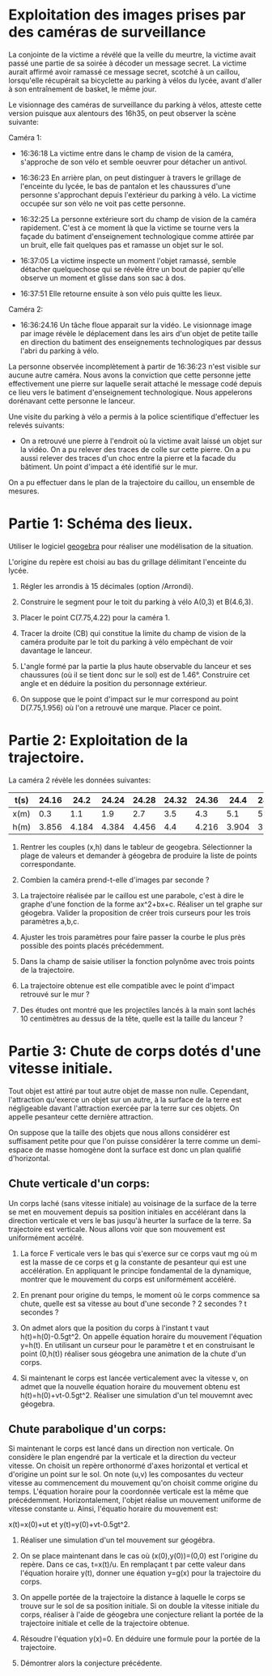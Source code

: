 Exploitation des images prises par des caméras de surveillance
=============================================================

La conjointe de la victime a révélé que la veille du meurtre, la victime avait passé une partie de sa soirée à décoder un message secret. La victime aurait affirmé avoir ramassé ce message secret, scotché à un caillou, lorsqu'elle récupérait sa bicyclette au parking à vélos du lycée, avant d'aller à son entraînement de basket, le même jour.

Le visionnage des caméras de surveillance du parking à vélos, atteste cette version puisque aux alentours des 16h35, on peut observer la scène suivante:

Caméra 1:

- 16:36:18 La victime entre dans le champ de vision de la caméra, s'approche de son vélo et semble oeuvrer pour détacher un antivol.

- 16:36:23 En arrière plan, on peut distinguer à travers le grillage de l'enceinte du lycée, le bas de pantalon et les chaussures d'une personne s'approchant depuis l'extérieur du parking à vélo. La victime occupée sur son vélo ne voit pas cette personne.

- 16:32:25 La personne extérieure sort du champ de vision de la caméra rapidement. C'est à ce moment là que la victime se tourne vers la façade du batiment d'enseignement technologique comme attirée par un bruit, elle fait quelques pas et ramasse un objet sur le sol.

- 16:37:05 La victime inspecte un moment l'objet ramassé, semble détacher quelquechose qui se révèle être un bout de papier qu'elle observe un moment et glisse dans son sac à dos.

- 16:37:51 Elle retourne ensuite à son vélo puis quitte les lieux.

Caméra 2:

- 16:36:24.16 Un tâche floue apparait sur la vidéo. Le visionnage image par image révèle le déplacement dans les airs d'un objet de petite taille en direction du batiment des enseignements technologiques par dessus l'abri du parking à vélo.

La personne observée incomplètement à partir de 16:36:23 n'est visible sur aucune autre caméra. Nous avons la conviction que cette personne jette effectivement une pierre sur laquelle serait attaché le message codé depuis ce lieu vers le batiment
d'enseignement technologique. Nous appelerons dorénavant cette personne le lanceur.

Une visite du parking à vélo a permis à la police scientifique d'effectuer les relevés suivants:

- On a retrouvé une pierre à l'endroit où la victime avait laissé un objet sur la vidéo. On a pu relever des traces de colle sur cette pierre. On a pu aussi relever des traces d'un choc entre la pierre et la facade du bâtiment. Un point d'impact a été identifié sur le mur.

On a pu effectuer dans le plan de la trajectoire du caillou, un ensemble de mesures.

Partie 1: Schéma des lieux.
========

Utiliser le logiciel [geogebra](https://www.geogebra.org/) pour réaliser une modélisation de la situation.

L'origine du repère est choisi au bas du grillage délimitant l'enceinte du lycée.

1. Régler les arrondis à 15 décimales (option /Arrondi).

1. Construire le segment pour le toit du parking à vélo A(0,3) et B(4.6,3).

1. Placer le point C(7.75,4.22) pour la caméra 1.

1. Tracer la droite (CB) qui constitue la limite du champ de vision de la caméra produite par le toit du parking à vélo empèchant de voir davantage le lanceur.

1. L'angle formé par la partie la plus haute observable du lanceur et ses chaussures (où il se tient donc sur le sol) est de 1.46°. Construire cet angle et en déduire la position du personnage extérieur.

1. On suppose que le point d'impact sur le mur correspond au point D(7.75,1.956) où l'on a retrouvé une marque. Placer ce point.

Partie 2: Exploitation de la trajectoire.
========

La caméra 2 révèle les données suivantes:

|t(s)|24.16|24.2|24.24|24.28|24.32|24.36|24.4|24.44|24.48|
|---|---|---|---|---|---|---|---|---|---|
|x(m)|0.3|1.1|1.9|2.7|3.5|4.3|5.1|5.9|6.7|
|h(m)|3.856|4.184|4.384|4.456|4.4|4.216|3.904|3.464|2.896|

1. Rentrer les couples (x,h) dans le tableur de geogebra. Sélectionner la plage de valeurs et demander à géogebra de produire la liste de points correspondante.

1. Combien la caméra prend-t-elle d'images par seconde ?

1. La trajectoire réalisée par le caillou est une parabole, c'est à dire le graphe d'une fonction de la forme ax^2+bx+c. Réaliser un tel graphe sur géogebra. Valider la proposition de créer trois curseurs pour les trois paramètres a,b,c.

1. Ajuster les trois paramètres pour faire passer la courbe le plus près possible des points placés précédemment.

1. Dans la champ de saisie utiliser la fonction polynôme avec trois points de la trajectoire.

1. La trajectoire obtenue est elle compatible avec le point d'impact retrouvé sur le mur ?

1. Des études ont montré que les projectiles lancés à la main sont lachés 10 centimètres au dessus de la tête, quelle est la taille du lanceur ?

<!-- -0.1x2+0.55x+3.7 (-2.3872,1.81715) -->

Partie 3: Chute de corps dotés d'une vitesse initiale.
=========

Tout objet est attiré par tout autre objet de masse non nulle. Cependant, l'attraction qu'exerce un objet sur un autre, à la surface de la terre est négligeable davant l'attraction exercée par la terre sur ces objets. On appelle pesanteur cette dernière attraction.

On suppose que la taille des objets que nous allons considérer est suffisament petite pour que l'on puisse considérer la terre comme un demi-espace de masse homogène dont la surface est donc un plan qualifié d'horizontal.

Chute verticale d'un corps:
--------------

Un corps laché (sans vitesse initiale) au voisinage de la surface de la terre se met en mouvement depuis sa position initiales en accélérant dans la direction verticale et vers le bas jusqu'à heurter la surface de la terre. Sa trajectoire est verticale. Nous allons voir que son mouvement est uniformément accélré.

1. La force F verticale vers le bas qui s'exerce sur ce corps vaut mg où m est la masse de ce corps et g la constante de pesanteur qui est une accélération. En appliquant le principe fondamental de la dynamique, montrer que le mouvement du corps est uniformément accéléré.

2. En prenant pour origine du temps, le moment où le corps commence sa chute, quelle est sa vitesse au bout d'une seconde ? 2 secondes  ? t secondes ?

3. On admet alors que la position du corps à l'instant t vaut h(t)=h(0)-0.5gt^2. On appelle équation horaire du mouvement l'équation y=h(t). En utilisant un curseur pour le paramètre t et en construisant le point (0,h(t)) réaliser sous géogebra une animation de la chute d'un corps.

4. Si maintenant le corps est lancée verticalement avec la vitesse v, on admet que la nouvelle équation horaire du mouvement obtenu est h(t)=h(0)+vt-0.5gt^2.
Réaliser une simulation d'un tel mouvemnt avec géogebra.

Chute parabolique d'un corps:
-----------------------------

Si maintenant le corps est lancé dans un direction non verticale. On considère le plan engendré par la verticale et la direction du vecteur vitesse. On choisit un repère orthonormé d'axes horizontal et vertical et d'origine un point sur le sol. On note (u,v) les composantes du vecteur vitesse au commencement du mouvement qu'on choisit comme origine du temps. L'équation horaire pour la coordonnée verticale est la même que précédemment. Horizontalement, l'objet réalise un mouvement uniforme de vitesse constante u. Ainsi, l'équatio horaire du mouvement est:

x(t)=x(0)+ut et y(t)=y(0)+vt-0.5gt^2.

1. Réaliser une simulation d'un tel mouvement sur géogébra.

1. On se place maintenant dans le cas où (x(0),y(0))=(0,0) est l'origine du repère. Dans ce cas, t=x(t)/u. En remplaçant t par cette valeur dans l'équation horaire y(t), donner une équation y=g(x) pour la trajectoire du corps.

1.  On appelle portée de la trajectoire la distance à laquelle le corps se trouve sur le sol de sa position initiale.
Si on double la vitesse initiale du corps, réaliser à l'aide de géogebra une conjecture reliant la portée de la trajectoire initiale et celle de la trajectoire obtenue.

1. Résoudre l'équation y(x)=0. En déduire une formule pour la portée de la trajectoire.

1. Démontrer alors la conjecture précédente.
